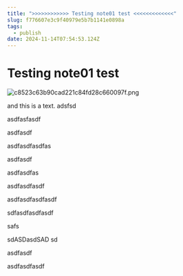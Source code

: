 ```yaml
---
title: ">>>>>>>>>>>> Testing note01 test <<<<<<<<<<<<<"
slug: f776607e3c9f40979e5b7b1141e0898a
tags:
  - publish
date: 2024-11-14T07:54:53.124Z
---
```


# Testing note01 test

![c8523c63b90cad221c84fd28c660097f.png](/resources/2068b80be17f48318ab5c14ace1aa92f.png)

and this is a text.
adsfsd

asdfasfasdf

asdfasdf

asdfasdfasdfas

asdfasdf

asdfasdfas

asdfasdfasdf

asdfasdfasdfasdf

sdfasdfasdfasdf

safs

sdASDasdSAD
sd

asdfasdf

asdfasdfasdf

